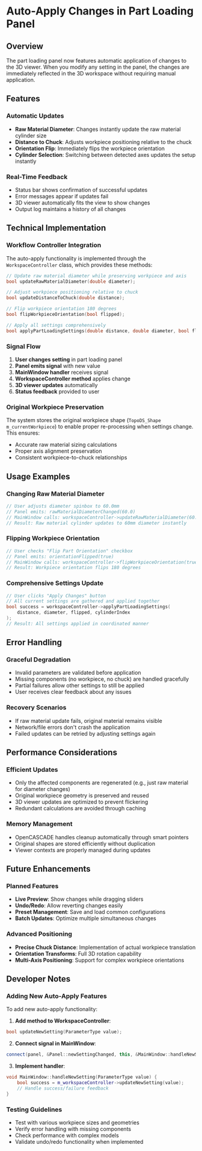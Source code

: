 # Auto-Apply Changes in Part Loading Panel

## Overview

The part loading panel now features automatic application of changes to the 3D viewer. When you modify any setting in the panel, the changes are immediately reflected in the 3D workspace without requiring manual application.

## Features

### Automatic Updates

- **Raw Material Diameter**: Changes instantly update the raw material cylinder size
- **Distance to Chuck**: Adjusts workpiece positioning relative to the chuck
- **Orientation Flip**: Immediately flips the workpiece orientation
- **Cylinder Selection**: Switching between detected axes updates the setup instantly

### Real-Time Feedback

- Status bar shows confirmation of successful updates
- Error messages appear if updates fail
- 3D viewer automatically fits the view to show changes
- Output log maintains a history of all changes

## Technical Implementation

### Workflow Controller Integration

The auto-apply functionality is implemented through the `WorkspaceController` class, which provides these methods:

```cpp
// Update raw material diameter while preserving workpiece and axis
bool updateRawMaterialDiameter(double diameter);

// Adjust workpiece positioning relative to chuck
bool updateDistanceToChuck(double distance);

// Flip workpiece orientation 180 degrees
bool flipWorkpieceOrientation(bool flipped);

// Apply all settings comprehensively
bool applyPartLoadingSettings(double distance, double diameter, bool flipped, int cylinderIndex);
```

### Signal Flow

1. **User changes setting** in part loading panel
2. **Panel emits signal** with new value
3. **MainWindow handler** receives signal
4. **WorkspaceController method** applies change
5. **3D viewer updates** automatically
6. **Status feedback** provided to user

### Original Workpiece Preservation

The system stores the original workpiece shape (`TopoDS_Shape m_currentWorkpiece`) to enable proper re-processing when settings change. This ensures:

- Accurate raw material sizing calculations
- Proper axis alignment preservation
- Consistent workpiece-to-chuck relationships

## Usage Examples

### Changing Raw Material Diameter

```cpp
// User adjusts diameter spinbox to 60.0mm
// Panel emits: rawMaterialDiameterChanged(60.0)
// MainWindow calls: workspaceController->updateRawMaterialDiameter(60.0)
// Result: Raw material cylinder updates to 60mm diameter instantly
```

### Flipping Workpiece Orientation

```cpp
// User checks "Flip Part Orientation" checkbox
// Panel emits: orientationFlipped(true)
// MainWindow calls: workspaceController->flipWorkpieceOrientation(true)
// Result: Workpiece orientation flips 180 degrees
```

### Comprehensive Settings Update

```cpp
// User clicks "Apply Changes" button
// All current settings are gathered and applied together
bool success = workspaceController->applyPartLoadingSettings(
    distance, diameter, flipped, cylinderIndex
);
// Result: All settings applied in coordinated manner
```

## Error Handling

### Graceful Degradation

- Invalid parameters are validated before application
- Missing components (no workpiece, no chuck) are handled gracefully
- Partial failures allow other settings to still be applied
- User receives clear feedback about any issues

### Recovery Scenarios

- If raw material update fails, original material remains visible
- Network/file errors don't crash the application
- Failed updates can be retried by adjusting settings again

## Performance Considerations

### Efficient Updates

- Only the affected components are regenerated (e.g., just raw material for diameter changes)
- Original workpiece geometry is preserved and reused
- 3D viewer updates are optimized to prevent flickering
- Redundant calculations are avoided through caching

### Memory Management

- OpenCASCADE handles cleanup automatically through smart pointers
- Original shapes are stored efficiently without duplication
- Viewer contexts are properly managed during updates

## Future Enhancements

### Planned Features

- **Live Preview**: Show changes while dragging sliders
- **Undo/Redo**: Allow reverting changes easily
- **Preset Management**: Save and load common configurations
- **Batch Updates**: Optimize multiple simultaneous changes

### Advanced Positioning

- **Precise Chuck Distance**: Implementation of actual workpiece translation
- **Orientation Transforms**: Full 3D rotation capability
- **Multi-Axis Positioning**: Support for complex workpiece orientations

## Developer Notes

### Adding New Auto-Apply Features

To add new auto-apply functionality:

1. **Add method to WorkspaceController**:
```cpp
bool updateNewSetting(ParameterType value);
```

2. **Connect signal in MainWindow**:
```cpp
connect(panel, &Panel::newSettingChanged, this, &MainWindow::handleNewSetting);
```

3. **Implement handler**:
```cpp
void MainWindow::handleNewSetting(ParameterType value) {
    bool success = m_workspaceController->updateNewSetting(value);
    // Handle success/failure feedback
}
```

### Testing Guidelines

- Test with various workpiece sizes and geometries
- Verify error handling with missing components
- Check performance with complex models
- Validate undo/redo functionality when implemented 